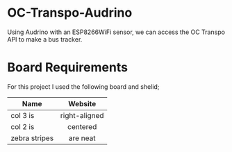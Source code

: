 # OC-Transpo-Audrino
Using Audrino with an ESP8266WiFi sensor, we can access the OC Transpo API to make a bus tracker.

# Board Requirements
For this project I used the following board and shelid;

| Name          | Website          
| ------------- |:-------------:| 
| col 3 is      | right-aligned |
| col 2 is      | centered      | 
| zebra stripes | are neat      |

